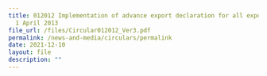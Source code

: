 ```yaml
---
title: 012012 Implementation of advance export declaration for all exports from
  1 April 2013
file_url: /files/Circular012012_Ver3.pdf
permalink: /news-and-media/circulars/permalink
date: 2021-12-10
layout: file
description: ""
---
```


